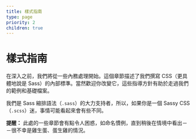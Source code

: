 ```yaml
---
title: 樣式指南
type: page
priority: 2
children: true
---
```


樣式指南
==========

在深入之前，我們將從一些內務處理開始。這個章節描述了我們撰寫 CSS（更具體地說是 Sass）的內部標準。當然歡迎你改變它，這些指導方針有助於走過我們的範例和基礎檔案。

我們是 Sass 縮排語法（`.sass`）的大力支持者，所以，如果你是一個 Sassy CSS（`.scss`）迷，事情可能看起來會有些不同。

**提醒：** 此處的一些章節會有點令人困惑，如命名慣例，直到稍後在情境中看出－－很不幸是雞生蛋、蛋生雞的情況。
